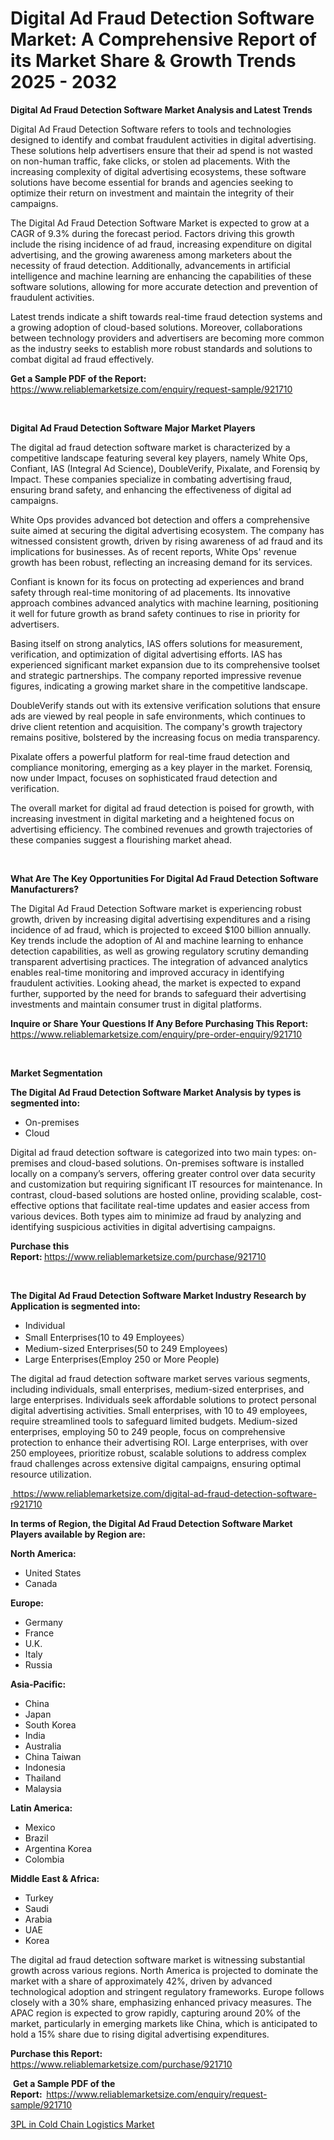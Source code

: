 <p><h1>Digital Ad Fraud Detection Software Market: A Comprehensive Report of its Market Share & Growth Trends 2025 - 2032</h1></p><p><strong>Digital Ad Fraud Detection Software Market Analysis and Latest Trends</strong></p>
<p><p>Digital Ad Fraud Detection Software refers to tools and technologies designed to identify and combat fraudulent activities in digital advertising. These solutions help advertisers ensure that their ad spend is not wasted on non-human traffic, fake clicks, or stolen ad placements. With the increasing complexity of digital advertising ecosystems, these software solutions have become essential for brands and agencies seeking to optimize their return on investment and maintain the integrity of their campaigns.</p><p>The Digital Ad Fraud Detection Software Market is expected to grow at a CAGR of 9.3% during the forecast period. Factors driving this growth include the rising incidence of ad fraud, increasing expenditure on digital advertising, and the growing awareness among marketers about the necessity of fraud detection. Additionally, advancements in artificial intelligence and machine learning are enhancing the capabilities of these software solutions, allowing for more accurate detection and prevention of fraudulent activities.</p><p>Latest trends indicate a shift towards real-time fraud detection systems and a growing adoption of cloud-based solutions. Moreover, collaborations between technology providers and advertisers are becoming more common as the industry seeks to establish more robust standards and solutions to combat digital ad fraud effectively.</p></p>
<p><strong>Get a Sample PDF of the Report:&nbsp;</strong> <a href="https://www.reliablemarketsize.com/enquiry/request-sample/921710?utm_campaign=3094&utm_medium=2&utm_source=Github&utm_content=ia&utm_term=07032025&utm_id=digital-ad-fraud-detection-software">https://www.reliablemarketsize.com/enquiry/request-sample/921710</a></p>
<p>&nbsp;</p>
<p><strong>Digital Ad Fraud Detection Software Major Market Players</strong></p>
<p><p>The digital ad fraud detection software market is characterized by a competitive landscape featuring several key players, namely White Ops, Confiant, IAS (Integral Ad Science), DoubleVerify, Pixalate, and Forensiq by Impact. These companies specialize in combating advertising fraud, ensuring brand safety, and enhancing the effectiveness of digital ad campaigns.</p><p>White Ops provides advanced bot detection and offers a comprehensive suite aimed at securing the digital advertising ecosystem. The company has witnessed consistent growth, driven by rising awareness of ad fraud and its implications for businesses. As of recent reports, White Ops' revenue growth has been robust, reflecting an increasing demand for its services.</p><p>Confiant is known for its focus on protecting ad experiences and brand safety through real-time monitoring of ad placements. Its innovative approach combines advanced analytics with machine learning, positioning it well for future growth as brand safety continues to rise in priority for advertisers.</p><p>Basing itself on strong analytics, IAS offers solutions for measurement, verification, and optimization of digital advertising efforts. IAS has experienced significant market expansion due to its comprehensive toolset and strategic partnerships. The company reported impressive revenue figures, indicating a growing market share in the competitive landscape.</p><p>DoubleVerify stands out with its extensive verification solutions that ensure ads are viewed by real people in safe environments, which continues to drive client retention and acquisition. The company's growth trajectory remains positive, bolstered by the increasing focus on media transparency.</p><p>Pixalate offers a powerful platform for real-time fraud detection and compliance monitoring, emerging as a key player in the market. Forensiq, now under Impact, focuses on sophisticated fraud detection and verification.</p><p>The overall market for digital ad fraud detection is poised for growth, with increasing investment in digital marketing and a heightened focus on advertising efficiency. The combined revenues and growth trajectories of these companies suggest a flourishing market ahead.</p></p>
<p>&nbsp;</p>
<p><strong>What Are The Key Opportunities For Digital Ad Fraud Detection Software Manufacturers?</strong></p>
<p><p>The Digital Ad Fraud Detection Software market is experiencing robust growth, driven by increasing digital advertising expenditures and a rising incidence of ad fraud, which is projected to exceed $100 billion annually. Key trends include the adoption of AI and machine learning to enhance detection capabilities, as well as growing regulatory scrutiny demanding transparent advertising practices. The integration of advanced analytics enables real-time monitoring and improved accuracy in identifying fraudulent activities. Looking ahead, the market is expected to expand further, supported by the need for brands to safeguard their advertising investments and maintain consumer trust in digital platforms.</p></p>
<p><strong>Inquire or Share Your Questions If Any Before Purchasing This Report:</strong> <a href="https://www.reliablemarketsize.com/enquiry/pre-order-enquiry/921710?utm_campaign=3094&utm_medium=2&utm_source=Github&utm_content=ia&utm_term=07032025&utm_id=digital-ad-fraud-detection-software">https://www.reliablemarketsize.com/enquiry/pre-order-enquiry/921710</a></p>
<p>&nbsp;</p>
<p><strong>Market Segmentation</strong></p>
<p><strong>The Digital Ad Fraud Detection Software Market Analysis by types is segmented into:</strong></p>
<p><ul><li>On-premises</li><li>Cloud</li></ul></p>
<p><p>Digital ad fraud detection software is categorized into two main types: on-premises and cloud-based solutions. On-premises software is installed locally on a company’s servers, offering greater control over data security and customization but requiring significant IT resources for maintenance. In contrast, cloud-based solutions are hosted online, providing scalable, cost-effective options that facilitate real-time updates and easier access from various devices. Both types aim to minimize ad fraud by analyzing and identifying suspicious activities in digital advertising campaigns.</p></p>
<p><strong>Purchase this Report:&nbsp;</strong><a href="https://www.reliablemarketsize.com/purchase/921710?utm_campaign=3094&utm_medium=2&utm_source=Github&utm_content=ia&utm_term=07032025&utm_id=digital-ad-fraud-detection-software">https://www.reliablemarketsize.com/purchase/921710</a></p>
<p>&nbsp;</p>
<p><strong>The Digital Ad Fraud Detection Software Market Industry Research by Application is segmented into:</strong></p>
<p><ul><li>Individual</li><li>Small Enterprises(10 to 49 Employees）</li><li>Medium-sized Enterprises(50 to 249 Employees)</li><li>Large Enterprises(Employ 250 or More People)</li></ul></p>
<p><p>The digital ad fraud detection software market serves various segments, including individuals, small enterprises, medium-sized enterprises, and large enterprises. Individuals seek affordable solutions to protect personal digital advertising activities. Small enterprises, with 10 to 49 employees, require streamlined tools to safeguard limited budgets. Medium-sized enterprises, employing 50 to 249 people, focus on comprehensive protection to enhance their advertising ROI. Large enterprises, with over 250 employees, prioritize robust, scalable solutions to address complex fraud challenges across extensive digital campaigns, ensuring optimal resource utilization.</p></p>
<p><a href="https://www.reliablemarketsize.com/digital-ad-fraud-detection-software-r921710?utm_campaign=3094&utm_medium=2&utm_source=Github&utm_content=ia&utm_term=07032025&utm_id=digital-ad-fraud-detection-software">&nbsp;https://www.reliablemarketsize.com/digital-ad-fraud-detection-software-r921710</a></p>
<p><strong>In terms of Region, the Digital Ad Fraud Detection Software Market Players available by Region are:</strong></p>
<p>
    <p> <strong> North America: </strong>
        <ul>
            <li>United States</li>
            <li>Canada</li>
        </ul>
        </p> 
    <p> <strong> Europe: </strong>
        <ul>
            <li>Germany</li>
            <li>France</li>
            <li>U.K.</li>
            <li>Italy</li>
            <li>Russia</li>
        </ul>
        </p> 
    <p> <strong> Asia-Pacific: </strong>
        <ul>
            <li>China</li>
            <li>Japan</li>
            <li>South Korea</li>
            <li>India</li>
            <li>Australia</li>
            <li>China Taiwan</li>
            <li>Indonesia</li>
            <li>Thailand</li>
            <li>Malaysia</li>
        </ul>
        </p> 
    <p> <strong> Latin America: </strong>
        <ul>
            <li>Mexico</li>
            <li>Brazil</li>
            <li>Argentina Korea</li>
            <li>Colombia</li>
        </ul>
        </p> 
    <p> <strong> Middle East & Africa: </strong>
        <ul>
            <li>Turkey</li>
            <li>Saudi</li>
            <li>Arabia</li>
            <li>UAE</li>
            <li>Korea</li>
        </ul>
    </p>
    </p>
<p><p>The digital ad fraud detection software market is witnessing substantial growth across various regions. North America is projected to dominate the market with a share of approximately 42%, driven by advanced technological adoption and stringent regulatory frameworks. Europe follows closely with a 30% share, emphasizing enhanced privacy measures. The APAC region is expected to grow rapidly, capturing around 20% of the market, particularly in emerging markets like China, which is anticipated to hold a 15% share due to rising digital advertising expenditures.</p></p>
<p><strong>Purchase this Report: </strong><a href="https://www.reliablemarketsize.com/purchase/921710?utm_campaign=3094&utm_medium=2&utm_source=Github&utm_content=ia&utm_term=07032025&utm_id=digital-ad-fraud-detection-software">https://www.reliablemarketsize.com/purchase/921710</a></p>
<p>&nbsp;<strong>Get a Sample PDF of the Report:&nbsp;&nbsp;</strong><a href="https://www.reliablemarketsize.com/enquiry/request-sample/921710?utm_campaign=3094&utm_medium=2&utm_source=Github&utm_content=ia&utm_term=07032025&utm_id=digital-ad-fraud-detection-software">https://www.reliablemarketsize.com/enquiry/request-sample/921710</a></p>
<p><strong></strong></p>
<p><p><a href="https://github.com/guinoopandam/Market-Research-Report-List-1/blob/main/3pl-in-cold-chain-logistics-market.md?utm_campaign=3094&utm_medium=2&utm_source=Github&utm_content=ia&utm_term=07032025&utm_id=digital-ad-fraud-detection-software">3PL in Cold Chain Logistics Market</a></p></p>